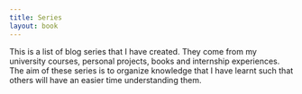 ```yaml
---
title: Series
layout: book
---
```


This is a list of blog series that I have created. They come from my university courses, personal projects, books and internship experiences. The aim of these series is to organize knowledge that I have learnt such that others will have an easier time understanding them.
